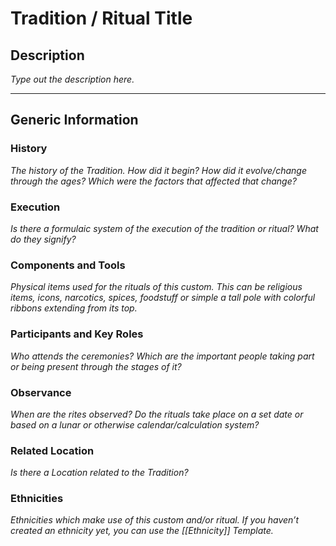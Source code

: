 # Tradition / Ritual Title

## Description
*Type out the description here.*

---

## Generic Information
### History
*The history of the Tradition. How did it begin? How did it evolve/change through the ages? Which were the factors that affected that change?*

### Execution
*Is there a formulaic system of the execution of the tradition or ritual? What do they signify?*

### Components and Tools
*Physical items used for the rituals of this custom. This can be religious items, icons, narcotics, spices, foodstuff or simple a tall pole with colorful ribbons extending from its top.*

### Participants and Key Roles
*Who attends the ceremonies? Which are the important people taking part or being present through the stages of it?*

### Observance
*When are the rites observed? Do the rituals take place on a set date or based on a lunar or otherwise calendar/calculation system?*

### Related Location
*Is there a Location related to the Tradition?*

### Ethnicities
*Ethnicities which make use of this custom and/or ritual. If you haven’t created an ethnicity yet, you can use the [[Ethnicity]] Template.*


